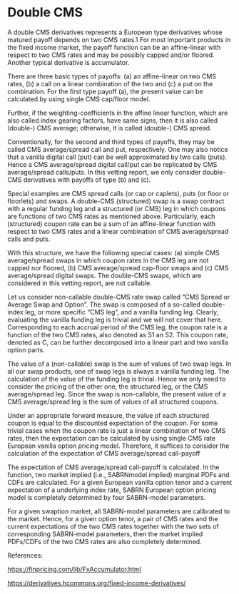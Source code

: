 # Double CMS

A double CMS derivatives represents a European type derivatives whose matured payoff depends on two CMS rates.1 For most important products in the fixed income market, the payoff function can be an affine-linear with respect to two CMS rates and may be possibly capped and/or floored. Another typical derivative is accumulator.

There are three basic types of payoffs: (a) an affine-linear on two CMS rates, (b) a call on a linear combination of the two and (c) a put on the combination. For the first type payoff (a), the present value can be calculated by using single CMS cap/floor model. 

Further, if the weighting-coefficients in the affine linear function, which are also called index gearing factors, have same signs, then it is also called (double-) CMS average; otherwise, it is called (double-) CMS spread. 

Conventionally, for the second and third types of payoffs, they may be called CMS average/spread call and put, respectively. One may also notice that a vanilla digital call (put) can be well approximated by two calls (puts). Hence a CMS average/spread digital call/put can be replicated by CMS average/spread calls/puts. In this vetting report, we only consider double-CMS derivatives with payoffs of type (b) and (c).

Special examples are CMS spread calls (or cap or caplets), puts (or floor or floorlets) and swaps. A double-CMS (structured) swap is a swap contract with a regular funding leg and a structured (or CMS) leg in which coupons are functions of two CMS rates as mentioned above. Particularly, each (structured) coupon rate can be a sum of an affine-linear function with respect to two CMS rates and a linear combination of CMS average/spread calls and puts. 

With this structure, we have the following special cases: (a) simple CMS average/spread swaps in which coupon rates in the CMS leg are not capped nor floored, (b) CMS average/spread cap-floor swaps and (c) CMS average/spread digital swaps. The double-CMS swaps, which are considered in this vetting report, are not callable.

Let us consider non-callable double-CMS rate swap called “CMS Spread or Average Swap and Option”. The swap is composed of a so-called double-index leg, or more specific “CMS leg”, and a vanilla funding leg. Clearly, evaluating the vanilla funding leg is trivial and we will not cover that here. Corresponding to each accrual period of the CMS leg, the coupon rate is a function of the two CMS rates, also denoted as S1 an S2. This coupon rate, denoted as C, can be further decomposed into a linear part and two vanilla option parts.

The value of a (non-callable) swap is the sum of values of two swap legs. In all our swap products, one of swap legs is always a vanilla funding leg. The calculation of the value of the funding leg is trivial. Hence we only need to consider the pricing of the other one, the structured leg, or the CMS average/spread leg. Since the swap is non-callable, the present value of a CMS average/spread leg is the sum of values of all structured coupons. 

Under an appropriate forward measure, the value of each structured coupon is equal to the discounted expectation of the coupon. For some trivial cases when the coupon rate is just a linear combination of two CMS rates, then the expectation can be calculated by using single CMS rate European vanilla option pricing model. Therefore, it suffices to consider the calculation of the expectation of CMS average/spread call-payoff

The expectation of CMS average/spread call-payoff is calculated. In the function, two market implied (i.e., SABRNmodel implied) marginal PDFs and CDFs are calculated. For a given European vanilla option tenor and a current expectation of a underlying index rate, SABRN European option pricing model is completely determined by four SABRN-model parameters. 

For a given swaption market, all SABRN-model parameters are calibrated to the market. Hence, for a given option tenor, a pair of CMS rates and the current expectations of the two CMS rates together with the two sets of corresponding SABRN-model parameters, then the market implied PDFs/CDFs of the two CMS rates are also completely determined.


References:

https://finpricing.com/lib/FxAccumulator.html

https://derivatives.hcommons.org/fixed-income-derivatives/
